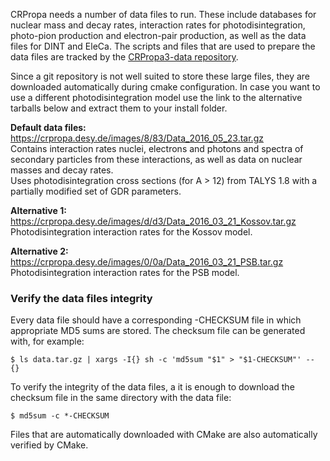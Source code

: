 CRPropa needs a number of data files to run. These include databases for nuclear mass and decay rates, interaction rates for photodisintegration, photo-pion production and electron-pair production, as well as the data files for DINT and EleCa.
The scripts and files that are used to prepare the data files are tracked by the [CRPropa3-data repository](https://github.com/CRPropa/CRPropa3-data).  

Since a git repository is not well suited to store these large files, they are downloaded automatically during cmake configuration. In case you want to use a different photodisintegration model use the link to the alternative tarballs below and extract them to your install folder. 

**Default data files:** https://crpropa.desy.de/images/8/83/Data_2016_05_23.tar.gz  
Contains interaction rates nuclei, electrons and photons and spectra of secondary particles from these interactions, as well as data on nuclear masses and decay rates.  
Uses photodisintegration cross sections (for A > 12) from TALYS 1.8 with a partially modified set of GDR parameters.

**Alternative 1:** https://crpropa.desy.de/images/d/d3/Data_2016_03_21_Kossov.tar.gz  
Photodisintegration interaction rates for the Kossov model.

**Alternative 2:** https://crpropa.desy.de/images/0/0a/Data_2016_03_21_PSB.tar.gz  
Photodisintegration interaction rates for the PSB model.

### Verify the data files integrity

Every data file should have a corresponding -CHECKSUM file in which appropriate MD5 sums are stored. The checksum file can be generated with, for example:
```
$ ls data.tar.gz | xargs -I{} sh -c 'md5sum "$1" > "$1-CHECKSUM"' -- {}
```
To verify the integrity of the data files, a it is enough to download the checksum file in the same directory with the data file:
```
$ md5sum -c *-CHECKSUM
```
Files that are automatically downloaded with CMake are also automatically verified by CMake.
